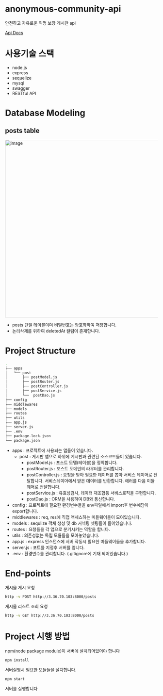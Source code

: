 # anonymous-community-api

안전하고 자유로운 익명 보장 게시판 api

[Api Docs](http://3.36.70.103:8000/docs)

# 사용기술 스택

- node.js
- express
- sequelize
- mysql
- swagger
- RESTful API

# Database Modeling

## posts table

<img width="585" alt="image" src="https://user-images.githubusercontent.com/100751719/188915773-32eb0bef-7246-480d-976a-63d89566001c.png">

- posts 단일 테이블이며 비밀번호는 암호화하여 저장합니다.
- 논리삭제를 위하여 deletedAt 컬럼이 존재합니다.

# Project Structure

```bash
.
├── apps
│   └── post
│       ├── postModel.js
│       ├── postRouter.js
│       ├── postController.js
│       ├── postService.js
│       └──  postDao.js
├── config
├── middlewares
├── models
├── routes
├── utils
├── app.js
├── server.js
├── .env
├── package-lock.json
└── package.json
```

- apps : 프로젝트에 사용되는 앱들이 있습니다.
  - post : 게시판 앱으로 하위에 게시판과 관련된 소스코드들이 있습니다.
    - postModel.js : 포스트 모델(테이블)을 정의합니다.
    - postRouter.js : 포스트 도메인의 라우터를 관리합니다.
    - postController.js : 요청을 받아 필요한 데이터를 뽑아 서비스 레이어로 전달합니다. 서비스레이어에서 받은 데이터를 반환합니다. 에러를 다음 미들웨어로 전달합니다.
    - postService.js : 유효성검사, 데이터 재조합등 서비스로직을 구현합니다.
    - postDao.js : ORM을 사용하여 DB와 통신합니다.
- config : 프로젝트에 필요한 환경변수들을 env파일에서 import후 변수에담아 export합니다.
- middlewares : req, res에 직접 액세스하는 미들웨어들이 모여있습니다.
- models : sequlize 객체 생성 및 db 커넥팅 셋팅들이 들어있습니다.
- routes : 요청들을 각 앱으로 분기시키는 역할을 합니다.
- utils : 의존성없는 독립 모듈들을 모아놓았습니다.
- app.js : express 인스턴스에 서버 작동시 필요한 미들웨어들을 추가합니다.
- server.js : 포트를 지정후 서버를 엽니다.
- .env : 환경변수를 관리합니다. (.gitignore에 기재 되어있습니다.)

# End-points

게시물 게시 요청

```bash
http -v POST http://3.36.70.103:8000/posts
```

게시물 리스트 조회 요청

```bash
http -v GET http://3.36.70.103:8000/posts
```

# Project 시행 방법

npm(node package module)이 서버에 설치되어있어야 합니다

```
npm install
```

서버실행시 필요한 모듈들을 설치합니다.

```
npm start
```

서버를 실행합니다
